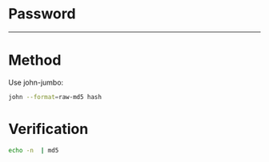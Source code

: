 # Password

____

# Method

Use john-jumbo:

```bash
john --format=raw-md5 hash
```

# Verification

```bash
echo -n  | md5
```
